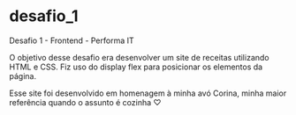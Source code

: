 # desafio_1
 Desafio 1 - Frontend - Performa IT
 
 O objetivo desse desafio era desenvolver um site de receitas utilizando HTML e CSS. Fiz uso do display flex para posicionar os elementos da página. 

 Esse site foi desenvolvido em homenagem à minha avó Corina, minha maior referência quando o assunto é cozinha ♡
